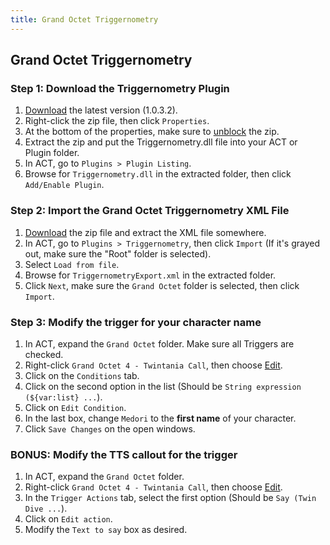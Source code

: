 ```yaml
---
title: Grand Octet Triggernometry
---
```


## Grand Octet Triggernometry

### Step 1: Download the Triggernometry Plugin

1. [Download](http://www.mediafire.com/file/x2mebcy52ex3ddb/Triggernometry_1_0_3_2.zip) the latest version (1.0.3.2).
2. Right-click the zip file, then click `Properties`.
3. At the bottom of the properties, make sure to [unblock](https://i.imgur.com/6zBBcYq.png) the zip.
4. Extract the zip and put the Triggernometry.dll file into your ACT or Plugin folder.
5. In ACT, go to `Plugins > Plugin Listing`.
6. Browse for `Triggernometry.dll` in the extracted folder, then click `Add/Enable Plugin`.

### Step 2: Import the Grand Octet Triggernometry XML File

1. [Download](https://puu.sh/yK36S/e3957743c5.zip) the zip file and extract the XML file somewhere.
2. In ACT, go to `Plugins > Triggernometry`, then click `Import` (If it's grayed out, make sure the "Root" folder is selected).
3. Select `Load from file`.
4. Browse for `TriggernometryExport.xml` in the extracted folder.
5. Click `Next`, make sure the `Grand Octet` folder is selected, then click `Import`.


### Step 3: Modify the trigger for your character name

1. In ACT, expand the `Grand Octet` folder. Make sure all Triggers are checked.
2. Right-click `Grand Octet 4 - Twintania Call`, then choose [Edit](https://i.imgur.com/QERXGPh.png).
2. Click on the `Conditions` tab.
3. Click on the second option in the list (Should be `String expression (${var:list} ...`).
4. Click on `Edit Condition`.
5. In the last box, change `Medori` to the **first name** of your character.
6. Click `Save Changes` on the open windows.

### BONUS: Modify the TTS callout for the trigger

1. In ACT, expand the `Grand Octet` folder.
2. Right-click `Grand Octet 4 - Twintania Call`, then choose [Edit](https://i.imgur.com/QERXGPh.png).
3. In the `Trigger Actions` tab, select the first option (Should be `Say (Twin Dive ...`).
4. Click on `Edit action`.
5. Modify the `Text to say` box as desired.
